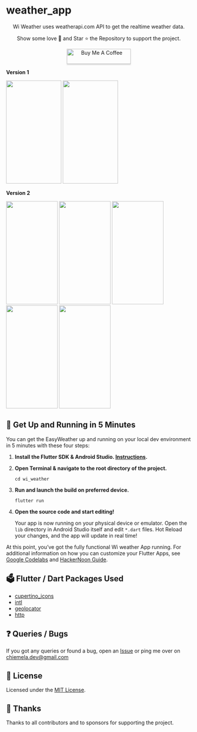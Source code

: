 # weather_app

<p align="center">
  Wi Weather uses weatherapi.com API to get the realtime weather data.
</p>
<p align="center">
Show some love 💜 and Star ⭐️ the Repository to support the project.
</p>

<p align = "center">
  <a href="https://www.buymeacoffee.com/melasin.dev" target="_blank"><img src="https://www.buymeacoffee.com/assets/img/custom_images/orange_img.png" alt="Buy Me A Coffee" style="height: 41px !important;width: 174px !important;box-shadow: 0px 3px 2px 0px rgba(190, 190, 190, 0.5) !important;-webkit-box-shadow: 0px 3px 2px 0px rgba(190, 190, 190, 0.5) !important;" ></a>
</p>

**Version 1**

<img src="https://user-images.githubusercontent.com/37216036/209427768-9fa2d02e-54bc-4530-a65a-88b4cb9d66a7.png" width="150" height="280"> <img src="https://user-images.githubusercontent.com/37216036/209428138-44d561e2-8073-4062-95aa-898dd70cac98.png" width="150" height="280"> 

**Version 2**

<img src="https://github.com/user-attachments/assets/a569ac54-17fb-4a51-b4db-aaaa8967067a" width="140" height="280"> <img src="https://github.com/user-attachments/assets/55509724-e6f4-4e93-8f2b-e4f9ad4b4fbc" width="140" height="280"> <img src="https://github.com/user-attachments/assets/eff43dc6-6843-4127-8e23-ad220b972de3" width="140" height="280"> <img src="https://github.com/user-attachments/assets/8dd8944b-a813-40c7-a746-1776dda54953" width="140" height="280"> <img src="https://github.com/user-attachments/assets/f0b9eb42-494d-4136-b9be-ba927847cb24" width="140" height="280"> 




## :rocket: Get Up and Running in 5 Minutes

You can get the EasyWeather up and running on your local dev environment in 5 minutes with these four steps:

1. **Install the Flutter SDK & Android Studio. [Instructions](https://blog.goyalshivam.com/install-flutter-on-windows-and-mac).**

2. **Open Terminal & navigate to the root directory of the project.**

    ```shell
    cd wi_weather
    ```

3. **Run and launch the build on preferred device.**

   ```shell
   flutter run
   ```

4. **Open the source code and start editing!**

   Your app is now running on your physical device or emulator. Open the `lib` directory in Android Studio itself and edit `*.dart` files. Hot Reload your changes, and the app will update in real time!

At this point, you’ve got the fully functional Wi weather App running. For additional information on how you can customize your Flutter Apps, see [Google Codelabs](https://codelabs.developers.google.com/codelabs/flutter/) and [HackerNoon Guide](https://hackernoon.com/making-the-most-of-flutter-from-basics-to-customization-433171581d01).

## :ballot_box: Flutter / Dart Packages Used

- [cupertino_icons](https://pub.dev/packages/cupertino_icons)
- [intl](https://pub.dev/packages/intl)
- [geolocator](https://pub.dev/packages/geolocator)
- [http](https://pub.dev/packages/http)



## :question: Queries / Bugs
If you got any queries or found a bug, open an [Issue](https://github.com/Codesait/wi_weather/issues/new) or ping me over on [chiemela.dev@gmail.com](mailto:chiemela.dev@gmail.com)

## :memo: License
Licensed under the [MIT License](./LICENSE).

## :purple_heart: Thanks
Thanks to all contributors and to sponsors for supporting the project.
